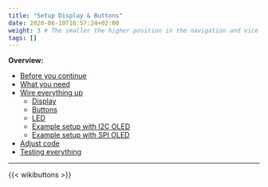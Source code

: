 ```yaml
---
title: "Setup Display & Buttons"
date: 2020-06-10T16:57:24+02:00
weight: 3 # The smaller the higher position in the navigation and vice versa
tags: []
---
```


**Overview:**
- [Before you continue](#before-you-continue)
- [What you need](#what-you-need)
- [Wire everything up](#wire-everything-up)
  - [Display](#display)
  - [Buttons](#buttons)
  - [LED](#led)
  - [Example setup with I2C OLED](#example-setup-with-i2c-oled)
  - [Example setup with SPI OLED](#example-setup-with-spi-oled)
- [Adjust code](#adjust-code)
- [Testing everything](#testing-everything)

---

{{< wikibuttons >}}